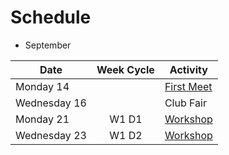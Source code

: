 # Schedule

- September

| Date         | Week Cycle | Activity                                  |
|--------------|:----------:|-------------------------------------------|
| Monday 14    |            | [First Meet](meetings/9_14_Meeting_I.pdf) |
| Wednesday 16 |            | Club Fair                                 |
| Monday 21    | W1 D1      | [Workshop](meetings/9_21_Meeting_II.pdf)  |
| Wednesday 23 | W1 D2      | [Workshop](meetings/9_23_Meeting_III.pdf) |

